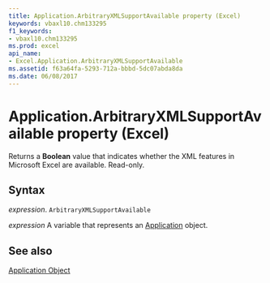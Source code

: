```yaml
---
title: Application.ArbitraryXMLSupportAvailable property (Excel)
keywords: vbaxl10.chm133295
f1_keywords:
- vbaxl10.chm133295
ms.prod: excel
api_name:
- Excel.Application.ArbitraryXMLSupportAvailable
ms.assetid: f63a64fa-5293-712a-bbbd-5dc07abda8da
ms.date: 06/08/2017
---
```



# Application.ArbitraryXMLSupportAvailable property (Excel)

 Returns a **Boolean** value that indicates whether the XML features in Microsoft Excel are available. Read-only.


## Syntax

 _expression_. `ArbitraryXMLSupportAvailable`

 _expression_ A variable that represents an [Application](Excel.Application-graph-property.md) object.


## See also


[Application Object](Excel.Application(object).md)


